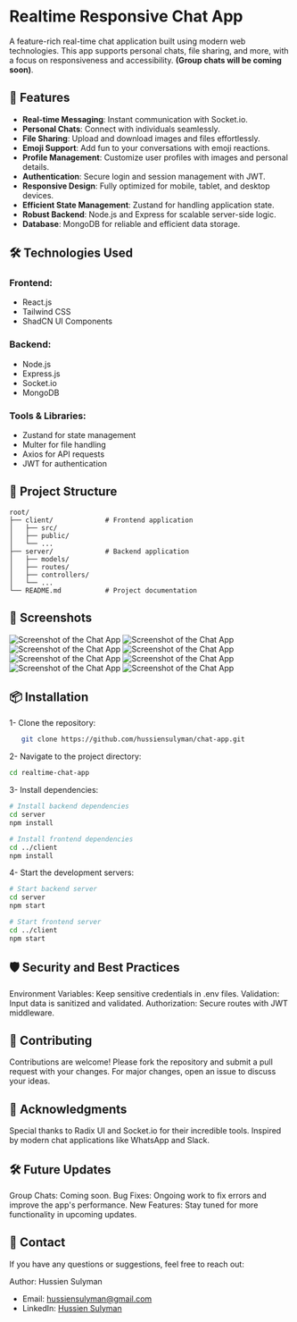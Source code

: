 # Realtime Responsive Chat App

A feature-rich real-time chat application built using modern web technologies. This app supports personal chats, file sharing, and more, with a focus on responsiveness and accessibility. **(Group chats will be coming soon)**.

## 🚀 Features
- **Real-time Messaging**: Instant communication with Socket.io.
- **Personal Chats**: Connect with individuals seamlessly.
- **File Sharing**: Upload and download images and files effortlessly.
- **Emoji Support**: Add fun to your conversations with emoji reactions.
- **Profile Management**: Customize user profiles with images and personal details.
- **Authentication**: Secure login and session management with JWT.
- **Responsive Design**: Fully optimized for mobile, tablet, and desktop devices.
- **Efficient State Management**: Zustand for handling application state.
- **Robust Backend**: Node.js and Express for scalable server-side logic.
- **Database**: MongoDB for reliable and efficient data storage.

## 🛠️ Technologies Used
### Frontend:
- React.js
- Tailwind CSS
- ShadCN UI Components

### Backend:
- Node.js
- Express.js
- Socket.io
- MongoDB

### Tools & Libraries:
- Zustand for state management
- Multer for file handling
- Axios for API requests
- JWT for authentication

## 📂 Project Structure
```plaintext
root/
├── client/             # Frontend application
│   ├── src/
│   ├── public/
│   └── ...
├── server/             # Backend application
│   ├── models/
│   ├── routes/
│   ├── controllers/
│   └── ...
└── README.md           # Project documentation
```
## 📸 Screenshots
![Screenshot of the Chat App](./App-Screenshots/Chat.png)
![Screenshot of the Chat App](./App-Screenshots/images-download.png)
![Screenshot of the Chat App](./App-Screenshots/serach-users.png)
![Screenshot of the Chat App](./App-Screenshots/App-design.png)
![Screenshot of the Chat App](./App-Screenshots/profile-photo.png)
![Screenshot of the Chat App](./App-Screenshots/Edit-profile.png)
![Screenshot of the Chat App](./App-Screenshots/Signup.png)
![Screenshot of the Chat App](./App-Screenshots/Login.png)

## 📦 Installation
1- Clone the repository:
```bash
   git clone https://github.com/hussiensulyman/chat-app.git
```
2- Navigate to the project directory:
```bash
cd realtime-chat-app
```
3- Install dependencies:
```bash
# Install backend dependencies
cd server
npm install

# Install frontend dependencies
cd ../client
npm install
```
4- Start the development servers:
```bash
# Start backend server
cd server
npm start

# Start frontend server
cd ../client
npm start
```

## 🛡️ Security and Best Practices
Environment Variables: Keep sensitive credentials in .env files.
Validation: Input data is sanitized and validated.
Authorization: Secure routes with JWT middleware.

## 🤝 Contributing
Contributions are welcome! Please fork the repository and submit a pull request with your changes. For major changes, open an issue to discuss your ideas.

## 🌟 Acknowledgments
Special thanks to Radix UI and Socket.io for their incredible tools.
Inspired by modern chat applications like WhatsApp and Slack.

## 🛠️ Future Updates
Group Chats: Coming soon.
Bug Fixes: Ongoing work to fix errors and improve the app's performance.
New Features: Stay tuned for more functionality in upcoming updates.

## 📧 Contact
If you have any questions or suggestions, feel free to reach out:

Author: Hussien Sulyman
- Email: [hussiensulyman@gmail.com](mailto:hussiensulyman@gmail.com)  
- LinkedIn: [Hussien Sulyman](https://www.linkedin.com/in/hussien-sulyman/)
